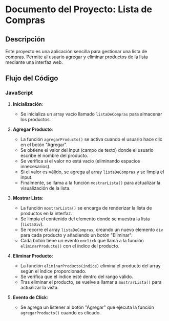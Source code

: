 # Documento del Proyecto: Lista de Compras

## Descripción

Este proyecto es una aplicación sencilla para gestionar una lista de compras. Permite al usuario agregar y eliminar productos de la lista mediante una interfaz web.

## Flujo del Código

### JavaScript

1. **Inicialización**:
   - Se inicializa un array vacío llamado `listaDeCompras` para almacenar los productos.

2. **Agregar Producto**:
   - La función `agregarProducto()` se activa cuando el usuario hace clic en el botón "Agregar".
   - Se obtiene el valor del input (campo de texto) donde el usuario escribe el nombre del producto.
   - Se verifica si el valor no está vacío (eliminando espacios innecesarios).
   - Si el valor es válido, se agrega al array `listaDeCompras` y se limpia el input.
   - Finalmente, se llama a la función `mostrarLista()` para actualizar la visualización de la lista.

3. **Mostrar Lista**:
   - La función `mostrarLista()` se encarga de renderizar la lista de productos en la interfaz.
   - Se limpia el contenido del elemento donde se muestra la lista (`listaDiv`).
   - Se recorre el array `listaDeCompras`, creando un nuevo elemento `div` para cada producto y añadiendo un botón "Eliminar".
   - Cada botón tiene un evento `onclick` que llama a la función `eliminarProducto()` con el índice del producto.

4. **Eliminar Producto**:
   - La función `eliminarProducto(indice)` elimina el producto del array según el índice proporcionado.
   - Se verifica que el índice esté dentro del rango válido.
   - Tras eliminar el producto, se vuelve a llamar a `mostrarLista()` para actualizar la vista.

5. **Evento de Click**:
   - Se agrega un listener al botón "Agregar" que ejecuta la función `agregarProducto()` cuando es clicado.